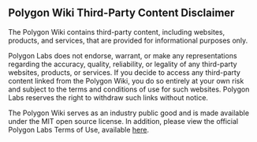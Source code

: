 ## Polygon Wiki Third-Party Content Disclaimer

The Polygon Wiki contains third-party content, including websites, products, and services, that are provided for informational purposes only.

Polygon Labs does not endorse, warrant, or make any representations regarding the accuracy, quality, reliability, or legality of any third-party websites, products, or services. If you decide to access any third-party content linked from the Polygon Wiki, you do so entirely at your own risk and subject to the terms and conditions of use for such websites. Polygon Labs reserves the right to withdraw such links without notice.

The Polygon Wiki serves as an industry public good and is made available under the MIT open source license. In addition, please view the official Polygon Labs Terms of Use, available [here](https://polygon.technology/terms-of-use).
